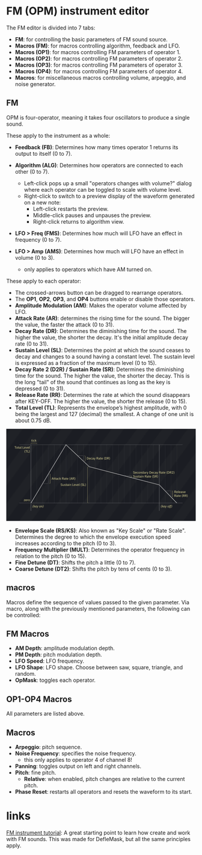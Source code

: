 # FM (OPM) instrument editor

The FM editor is divided into 7 tabs:

- **FM**: for controlling the basic parameters of FM sound source.
- **Macros (FM)**: for macros controlling algorithm, feedback and LFO.
- **Macros (OP1)**: for macros controlling FM parameters of operator 1.
- **Macros (OP2)**: for macros controlling FM parameters of operator 2.
- **Macros (OP3)**: for macros controlling FM parameters of operator 3.
- **Macros (OP4)**: for macros controlling FM parameters of operator 4.
- **Macros**: for miscellaneous macros controlling volume, arpeggio, and noise generator.

## FM

OPM is four-operator, meaning it takes four oscillators to produce a single sound.

These apply to the instrument as a whole:
- **Feedback (FB)**: Determines how many times operator 1 returns its output to itself (0 to 7).
- **Algorithm (ALG)**: Determines how operators are connected to each other (0 to 7).
  - Left-click pops up a small "operators changes with volume?" dialog where each operator can be toggled to scale with volume level.
  - Right-click to switch to a preview display of the waveform generated on a new note:
    - Left-click restarts the preview.
    - Middle-click pauses and unpauses the preview.
    - Right-click returns to algorithm view.

- **LFO > Freq (FMS)**: Determines how much will LFO have an effect in frequency (0 to 7).
- **LFO > Amp (AMS)**: Determines how much will LFO have an effect in volume (0 to 3).
  - only applies to operators which have AM turned on.

These apply to each operator:
- The crossed-arrows button can be dragged to rearrange operators.
- The **OP1**, **OP2**, **OP3**, and **OP4** buttons enable or disable those operators.
- **Amplitude Modulation (AM)**: Makes the operator volume affected by LFO.
- **Attack Rate (AR)**: determines the rising time for the sound. The bigger the value, the faster the attack (0 to 31).
- **Decay Rate (DR)**: Determines the diminishing time for the sound. The higher the value, the shorter the decay. It's the initial amplitude decay rate (0 to 31).
- **Sustain Level (SL)**: Determines the point at which the sound ceases to decay and changes to a sound having a constant level. The sustain level is expressed as a fraction of the maximum level (0 to 15).
- **Decay Rate 2 (D2R) / Sustain Rate (SR)**: Determines the diminishing time for the sound. The higher the value, the shorter the decay. This is the long "tail" of the sound that continues as long as the key is depressed (0 to 31).
- **Release Rate (RR)**: Determines the rate at which the sound disappears after KEY-OFF. The higher the value, the shorter the release (0 to 15).
- **Total Level (TL)**: Represents the envelope’s highest amplitude, with 0 being the largest and 127 (decimal) the smallest. A change of one unit is about 0.75 dB.

![FM ADSR chart](FM-ADSRchart.png)

- **Envelope Scale (RS/KS)**: Also known as "Key Scale" or "Rate Scale". Determines the degree to which the envelope execution speed increases according to the pitch (0 to 3).
- **Frequency Multiplier (MULT)**: Determines the operator frequency in relation to the pitch (0 to 15).
- **Fine Detune (DT)**: Shifts the pitch a little (0 to 7).
- **Coarse Detune (DT2)**: Shifts the pitch by tens of cents (0 to 3).


## macros

Macros define the sequence of values passed to the given parameter. Via macro, along with the previously mentioned parameters, the following can be controlled:

## FM Macros

- **AM Depth**: amplitude modulation depth.
- **PM Depth**: pitch modulation depth.
- **LFO Speed**: LFO frequency.
- **LFO Shape**: LFO shape. Choose between saw, square, triangle, and random.
- **OpMask**: toggles each operator.

## OP1-OP4 Macros

All parameters are listed above.

## Macros

- **Arpeggio**: pitch sequence.
- **Noise Frequency**: specifies the noise frequency.
  - this only applies to operator 4 of channel 8!
- **Panning**: toggles output on left and right channels.
- **Pitch**: fine pitch.
  - **Relative**: when enabled, pitch changes are relative to the current pitch.
- **Phase Reset**: restarts all operators and resets the waveform to its start.


# links

[FM instrument tutorial](https://www.youtube.com/watch?v=wS8edjurjDw): A great starting point to learn how create and work with FM sounds. This was made for DefleMask, but all the same principles apply.
